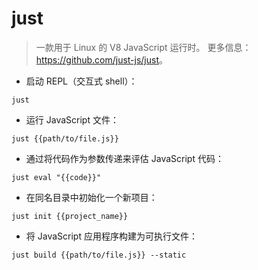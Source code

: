 # just

> 一款用于 Linux 的 V8 JavaScript 运行时。
> 更多信息：<https://github.com/just-js/just>。

- 启动 REPL（交互式 shell）：

`just`

- 运行 JavaScript 文件：

`just {{path/to/file.js}}`

- 通过将代码作为参数传递来评估 JavaScript 代码：

`just eval "{{code}}"`

- 在同名目录中初始化一个新项目：

`just init {{project_name}}`

- 将 JavaScript 应用程序构建为可执行文件：

`just build {{path/to/file.js}} --static`